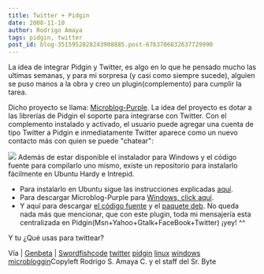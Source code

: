 ```yaml
---
title: Twitter + Pidgin
date: 2008-11-10
author: Rodrigo Amaya
tags: pidgin, twitter
post_id: blog-3515952828243908885.post-6763706832637729990
---
```


La idea de integrar Pidgin y Twitter, es algo en lo que he pensado mucho
      las ultimas semanas, y para mi sorpresa (y casi como siempre sucede), alguien se puso manos a
      la obra y creo un plugin(complemento) para cumplir la tarea.

Dicho
      proyecto se llama: [Microblog-Purple](http://code.google.com/p/microblog-purple/). La idea del
      proyecto es dotar a las librerías de Pidgin el soporte para integrarse con Twitter. Con el
      complemento instalado y activado, el usuario puede agregar una cuenta de tipo Twitter a Pidgin
      e inmediatamente Twitter aparece como un nuevo contacto más con quien se puede
      "chatear":

[![](http://1.bp.blogspot.com/_ayvorITawE4/SRhHVLoWD3I/AAAAAAAABaI/P2zJJ6bh4uc/s320/pidgintwitt.png)](http://1.bp.blogspot.com/_ayvorITawE4/SRhHVLoWD3I/AAAAAAAABaI/P2zJJ6bh4uc/s1600-h/pidgintwitt.png)
Además
      de estar disponible el instalador para Windows y el código fuente para compilarlo uno mismo,
      existe un repositorio para instalarlo fácilmente en Ubuntu Hardy e Intrepid.

- Para instalarlo en Ubuntu sigue las instrucciones explicadas [aquí](http://www.genbeta.com/2008/11/10-microblog-purple-twitter-integrado-en-pidgin).
- Para descargar Microblog-Purple para [Windows, click aquí](http://code.google.com/p/microblog-purple/).
- Y aquí para descargar [el código fuente](http://code.google.com/p/microblog-purple/) y el [paquete deb](http://code.google.com/p/microblog-purple/downloads/detail?name=pidgin-microblog_0.1-1%7Egetdeb1_i386.deb&can=2&q=).
No queda nada más que mencionar, que con este plugin, toda
      mi mensajería esta centralizada en Pidgin(Msn+Yahoo+Gtalk+FaceBook+Twitter) ¡yey! ^^

Y tu ¿Qué usas para twittear?

Vía | [Genbeta](http://www.genbeta.com/2008/11/10-microblog-purple-twitter-integrado-en-pidgin) | [Swordfishcode](http://swordfishcode.com/2008/11/como-usar-twitter-desde-pidgin/#comment-580)
[twitter](http://www.blogalaxia.com/tags/twitter) [pidgin](http://www.blogalaxia.com/tags/pidgin) [linux](http://www.blogalaxia.com/tags/linux) [windows](http://www.blogalaxia.com/tags/windows) [microbloggin](http://www.blogalaxia.com/tags/microbloggin)Copyleft Rodrigo S. Amaya C. y el staff del Sr.
      Byte